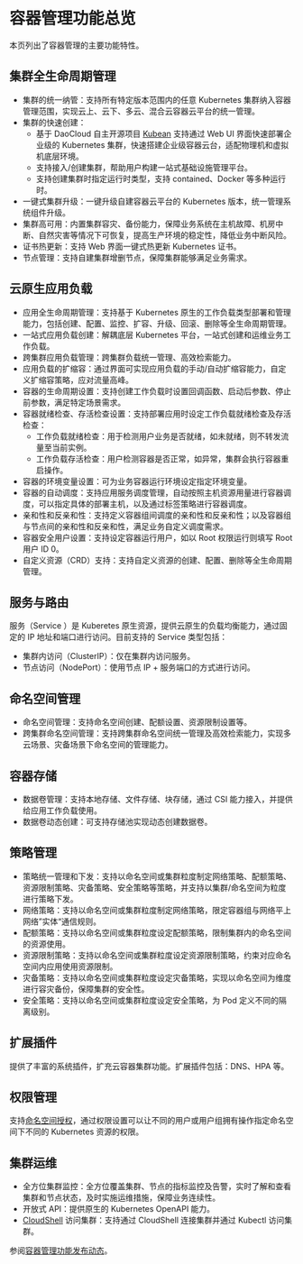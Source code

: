 # 容器管理功能总览

本页列出了容器管理的主要功能特性。

## 集群全生命周期管理

- 集群的统一纳管：支持所有特定版本范围内的任意 Kubernetes 集群纳入容器管理范围，实现云上、云下、多云、混合云容器云平台的统一管理。
- 集群的快速创建：
    - 基于 DaoCloud 自主开源项目 [Kubean](https://github.com/kubean-io/kubean) 支持通过 Web UI 界面快速部署企业级的 Kubernetes 集群，快速搭建企业级容器云台，适配物理机和虚拟机底层环境。
    - 支持接入/创建集群，帮助用户构建一站式基础设施管理平台。
    - 支持创建集群时指定运行时类型，支持 contained、Docker 等多种运行时。
- 一键式集群升级：一键升级自建容器云平台的 Kubernetes 版本，统一管理系统组件升级。
- 集群高可用：内置集群容灾、备份能力，保障业务系统在主机故障、机房中断、自然灾害等情况下可恢复，提高生产环境的稳定性，降低业务中断风险。
- 证书热更新：支持 Web 界面一键式热更新 Kubernetes 证书。
- 节点管理：支持自建集群增删节点，保障集群能够满足业务需求。

## 云原生应用负载

- 应用全生命周期管理：支持基于 Kubernetes 原生的工作负载类型部署和管理能力，包括创建、配置、监控、扩容、升级、回滚、删除等全生命周期管理。
- 一站式应用负载创建：解耦底层 Kubernetes 平台，一站式创建和运维业务工作负载。
- 跨集群应用负载管理：跨集群负载统一管理、高效检索能力。
- 应用负载的扩缩容：通过界面可实现应用负载的手动/自动扩缩容能力，自定义扩缩容策略，应对流量高峰。
- 容器的生命周期设置：支持创建工作负载时设置回调函数、启动后参数、停止前参数，满足特定场景需求。
- 容器就绪检查、存活检查设置：支持部署应用时设定工作负载就绪检查及存活检查：
    - 工作负载就绪检查：用于检测用户业务是否就绪，如未就绪，则不转发流量至当前实例。
    - 工作负载存活检查：用户检测容器是否正常，如异常，集群会执行容器重启操作。
- 容器的环境变量设置：可为业务容器运行环境设定指定环境变量。
- 容器的自动调度：支持应用服务调度管理，自动按照主机资源用量进行容器调度，可以指定具体的部署主机，以及通过标签策略进行容器调度。
- 亲和性和反亲和性：支持定义容器组间调度的亲和性和反亲和性；以及容器组与节点间的亲和性和反亲和性，满足业务自定义调度需求。
- 容器安全用户设置：支持设定容器运行用户，如以 Root 权限运行则填写 Root 用户 ID 0。
- 自定义资源（CRD）支持：支持自定义资源的创建、配置、删除等全生命周期管理。

## 服务与路由

服务（Service ）是 Kuberetes 原生资源，提供云原生的负载均衡能力，通过固定的 IP 地址和端口进行访问。目前支持的 Service 类型包括：

- 集群内访问（ClusterIP）：仅在集群内访问服务。
- 节点访问（NodePort）：使用节点 IP + 服务端口的方式进行访问。

## 命名空间管理

- 命名空间管理：支持命名空间创建、配额设置、资源限制设置等。
- 跨集群命名空间管理：支持跨集群命名空间统一管理及高效检索能力，实现多云场景、灾备场景下命名空间的管理能力。

## 容器存储

- 数据卷管理：支持本地存储、文件存储、块存储，通过 CSI 能力接入，并提供给应用工作负载使用。
- 数据卷动态创建：可支持存储池实现动态创建数据卷。

## 策略管理

- 策略统一管理和下发：支持以命名空间或集群粒度制定网络策略、配额策略、资源限制策略、灾备策略、安全策略等策略，并支持以集群/命名空间为粒度进行策略下发。
- 网络策略：支持以命名空间或集群粒度制定网络策略，限定容器组与网络平上网络”实体“通信规则。
- 配额策略：支持以命名空间或集群粒度设定配额策略，限制集群内的命名空间的资源使用。
- 资源限制策略：支持以命名空间或集群粒度设定资源限制策略，约束对应命名空间内应用使用资源限制。
- 灾备策略：支持以命名空间或集群粒度设定灾备策略，实现以命名空间为维度进行容灾备份，保障集群的安全性。
- 安全策略：支持以命名空间或集群粒度设定安全策略，为 Pod 定义不同的隔离级别。

## 扩展插件

提供了丰富的系统插件，扩充云容器集群功能。扩展插件包括：DNS、HPA 等。

## 权限管理

支持[命名空间授权](../user-guide/permissions/cluster-ns-auth.md)，通过权限设置可以让不同的用户或用户组拥有操作指定命名空间下不同的 Kubernetes 资源的权限。

## 集群运维

- 全方位集群监控：全方位覆盖集群、节点的指标监控及告警，实时了解和查看集群和节点状态，及时实施运维措施，保障业务连续性。
- 开放式 API：提供原生的 Kubernetes OpenAPI 能力。
- [CloudShell](../../community/cloudtty.md) 访问集群：支持通过 CloudShell 连接集群并通过 Kubectl 访问集群。

参阅[容器管理功能发布动态](./news.md)。
